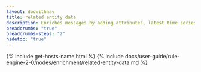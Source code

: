 ```yaml
---
layout: docwithnav
title: related entity data
description: Enriches messages by adding attributes, latest time series values, or entity fields from a related entity found through configurable relation queries (direction, type and entity filters).
breadcrumbs: "true"
breadcrumbs-steps: "2"
hidetoc: "true"
---
```


{% include get-hosts-name.html %}
{% include docs/user-guide/rule-engine-2-0/nodes/enrichment/related-entity-data.md %}
